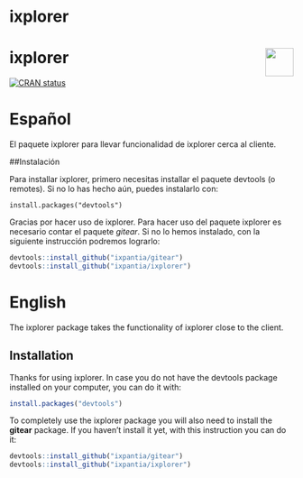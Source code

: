 # ixplorer


# <img src="https://i.imgur.com/KM5X4cu.png" align="right" height=50 /> ixplorer
<!-- badges: start -->

[![CRAN
status](https://www.r-pkg.org/badges/version/ixplorer)](https://cran.r-project.org/package=ixplorer)

<!-- badges: end -->

# Español

El paquete ixplorer para llevar funcionalidad de ixplorer cerca al
cliente. 

##Instalación

Para installar ixplorer, primero necesitas installar el paquete devtools
(o remotes). Si no lo has hecho aún, puedes instalarlo con:

    install.packages("devtools")

Gracias por hacer uso de ixplorer. Para hacer uso del paquete ixplorer
es necesario contar el paquete *gitear*. Si no lo hemos instalado, con
la siguiente instrucción podremos lograrlo:

``` r
devtools::install_github("ixpantia/gitear")
devtools::install_github("ixpantia/ixplorer")
```

# English

The ixplorer package takes the functionality of ixplorer close to the
client.

## Installation

Thanks for using ixplorer. In case you do not have the devtools package installed on your computer,
you can do it with:

``` r
install.packages("devtools")
```
To completely use the ixplorer package you
will also need to install the **gitear** package. If you haven’t install
it yet, with this instruction you can do it:

``` r
devtools::install_github("ixpantia/gitear")
devtools::install_github("ixpantia/ixplorer")
```
